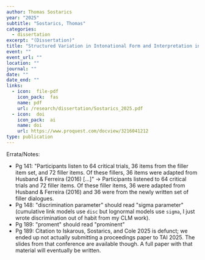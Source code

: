 ```yaml
---
author: Thomas Sostarics
year: "2025"
subtitle: "Sostarics, Thomas"
categories:
  - dissertation
excerpt: "(Dissertation)"
title: "Structured Variation in Intonational Form and Interpretation in American English"
event: ""
event_url: ""
location: ""
journal: ""
date: ""
date_end: ""
links:
  - icon:  file-pdf
    icon_pack:  fas
    name: pdf
    url: /research/dissertation/Sostarics_2025.pdf
  - icon:  doi
    icon_pack:  ai
    name: doi
    url: https://www.proquest.com/docview/3216041212
type: publication
---
```


Errata/Notes:

 - Pg 141: "Participants listen to 64 critical trials, 36 items from the filler item set, and 72 filler items. Of these fillers, 36 items were adapted
from Husband & Ferreira (2016) [...]" -> Participants listened to 64 critical trials and 72 filler items. Of these filler items, 36 were adapted from Husband & Ferreira (2016) and 36 were from the newly written set of filler dialogues.
 - Pg 148: "discrimination parameter" should read "sigma parameter" (cumulative link models use `disc` but lognormal models use `sigma`, I just wrote discrimination out of habit from my CLM work).
 - Pg 189: "proment" should read "prominent"
 - Pg 189: Citation to Iskarous, Sostarics, and Cole 2025 is defunct; we ended up not actually submitting a proceedings paper to TAI 2025. The slides from that conference are available though. A full paper with that material will eventually be written.
